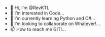 - 👋 Hi, I’m @RevKTL
- 👀 I’m interested in Code...
- 🌱 I’m currently learning Python and C#...
- 💞️ I’m looking to collaborate on Whatever!...
- 📫 How to reach me GIT!...

<!---
RevKTL/RevKTL is a ✨ special ✨ repository because its `README.md` (this file) appears on your GitHub profile.
You can click the Preview link to take a look at your changes.
--->

